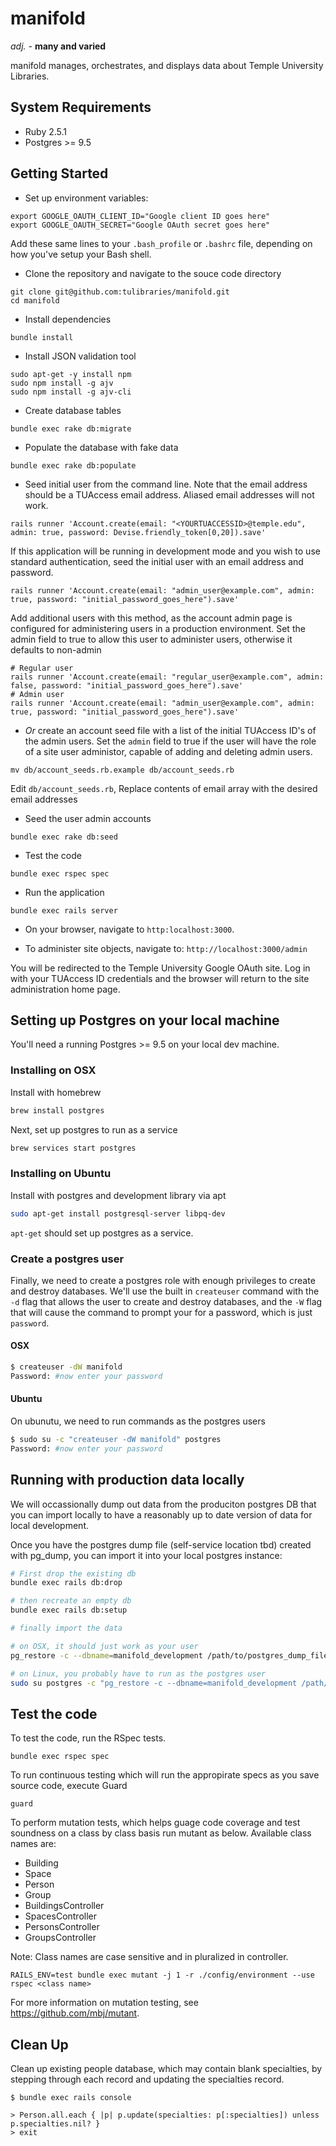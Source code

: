 # manifold
*adj.* - **many and varied**

manifold manages, orchestrates, and displays data about Temple University Libraries.

## System Requirements

- Ruby 2.5.1
- Postgres >= 9.5

##  Getting Started

* Set up environment variables:

```
export GOOGLE_OAUTH_CLIENT_ID="Google client ID goes here"
export GOOGLE_OAUTH_SECRET="Google OAuth secret goes here"
```

Add these same lines to your `.bash_profile` or `.bashrc` file, depending on
how you've setup your Bash shell.

* Clone the repository and navigate to the souce code directory

```
git clone git@github.com:tulibraries/manifold.git
cd manifold
```

* Install dependencies

```
bundle install
```

* Install JSON validation tool

```
sudo apt-get -y install npm
sudo npm install -g ajv
sudo npm install -g ajv-cli
```

* Create database tables

```
bundle exec rake db:migrate
```

* Populate the database with fake data

```
bundle exec rake db:populate
```

* Seed initial user from the command line. Note that the email address should be a TUAccess email address.
Aliased email addresses will not work.

```
rails runner 'Account.create(email: "<YOURTUACCESSID>@temple.edu", admin: true, password: Devise.friendly_token[0,20]).save'
```

If this application will be running in development mode and you wish to use standard authentication, seed the initial user
with an email address and password.

```
rails runner 'Account.create(email: "admin_user@example.com", admin: true, password: "initial_password_goes_here").save'
```

Add additional users with this method, as the account admin page is configured for administering users in a production environment. Set the admin field to true to allow this user to administer users, otherwise it defaults to non-admin

```
# Regular user
rails runner 'Account.create(email: "regular_user@example.com", admin: false, password: "initial_password_goes_here").save'
# Admin user
rails runner 'Account.create(email: "admin_user@example.com", admin: true, password: "initial_password_goes_here").save'
```

* *Or* create an account seed file with a list of the initial TUAccess ID's of the
admin users. Set the `admin` field to true if the user will have the role of a site user
administor, capable of adding and deleting admin users.

```
mv db/account_seeds.rb.example db/account_seeds.rb
```

Edit `db/account_seeds.rb`, Replace contents of email array with the desired email addresses

* Seed the user admin accounts

```
bundle exec rake db:seed
```

* Test the code

```
bundle exec rspec spec
```

* Run the application

```
bundle exec rails server
```

* On your browser, navigate to `http:localhost:3000`.

* To administer site objects, navigate to: `http://localhost:3000/admin`

You will be redirected to the Temple University Google OAuth site. Log in with your TUAccess ID credentials and the
browser will return to the site administration home page.

## Setting up Postgres on your local machine

You'll need a running Postgres >= 9.5 on your local dev machine.

### Installing on OSX

Install with homebrew

```bash
brew install postgres
```

Next, set up postgres to run as a service

```bash
brew services start postgres
```

### Installing on Ubuntu

Install with postgres and development library via apt
```bash
sudo apt-get install postgresql-server libpq-dev
```

`apt-get` should set up postgres as a service.



### Create a postgres user
Finally, we need to create a postgres role with enough privileges to create and destroy databases. We'll use the built in `createuser` command with the `-d` flag that allows the user to create and destroy databases, and the `-W` flag that will cause the command to prompt your for a password, which is just `password`.

#### OSX

```bash
$ createuser -dW manifold
Password: #now enter your password
```

#### Ubuntu
On ubunutu, we need to run commands as the postgres users
```bash
$ sudo su -c "createuser -dW manifold" postgres
Password: #now enter your password
```

## Running with production data locally

We will occassionally dump out data from the produciton postgres DB that you can import locally to have a reasonably up to date version of data for local development.

Once you have the postgres dump file (self-service location tbd) created with pg_dump, you can import it into your local postgres instance:

```bash
# First drop the existing db
bundle exec rails db:drop

# then recreate an empty db
bundle exec rails db:setup

# finally import the data

# on OSX, it should just work as your user
pg_restore -c --dbname=manifold_development /path/to/postgres_dump_file

# on Linux, you probably have to run as the postgres user
sudo su postgres -c "pg_restore -c --dbname=manifold_development /path/to/postgres_dump_file"


```

## Test the code

To test the code, run the RSpec tests.

```
bundle exec rspec spec
```

To run continuous testing which will run the appropirate specs as you save
source code, execute Guard

```
guard
```

To perform mutation tests, which helps guage code coverage and test soundness on a class by class basis
run mutant as below.  Available class names are:

* Building
* Space
* Person
* Group
* BuildingsController
* SpacesController
* PersonsController
* GroupsController

Note: Class names are case sensitive and in pluralized in controller.

```
RAILS_ENV=test bundle exec mutant -j 1 -r ./config/environment --use rspec <class name>
```

For more information on mutation testing, see https://github.com/mbj/mutant.

## Clean Up

Clean up existing people database, which may contain blank specialties, by stepping through
each record and updating the specialties record.

```
$ bundle exec rails console

> Person.all.each { |p| p.update(specialties: p[:specialties]) unless p.specialties.nil? }
> exit
```

